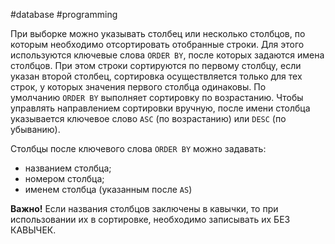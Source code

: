 #database #programming 

При выборке можно указывать столбец или несколько столбцов, по которым необходимо отсортировать отобранные строки. Для этого используются ключевые слова `ORDER BY`, после которых задаются имена столбцов. При этом строки сортируются по первому столбцу, если указан второй столбец, сортировка осуществляется только для тех строк, у которых значения первого столбца одинаковы. По умолчанию `ORDER BY` выполняет сортировку по возрастанию. Чтобы управлять направлением сортировки вручную, после имени столбца указывается ключевое слово `ASC` (по возрастанию) или `DESC` (по убыванию).

Столбцы после ключевого слова `ORDER BY` можно задавать:

-   названием столбца;
-   номером столбца;
-   именем столбца (указанным после `AS`)


**Важно!** Если названия столбцов заключены в кавычки, то при использовании их в сортировке, необходимо записывать их БЕЗ КАВЫЧЕК.